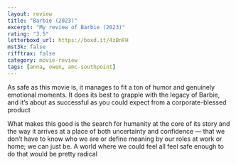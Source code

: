 ```yaml
---
layout: review
title: "Barbie (2023)"
excerpt: "My review of Barbie (2023)"
rating: "3.5"
letterboxd_url: https://boxd.it/4zBnFH
mst3k: false
rifftrax: false
category: movie-review
tags: [anna, owen, amc-southpoint]
---
```


As safe as this movie is, it manages to fit a ton of humor and genuinely emotional moments. It does its best to grapple with the legacy of Barbie, and it’s about as successful as you could expect from a corporate-blessed product

What makes this good is the search for humanity at the core of its story and the way it arrives at a place of both uncertainty and confidence — that we don’t have to know who we are or define meaning by our roles at work or home; we can just be. A world where we could feel all feel safe enough to do that would be pretty radical
